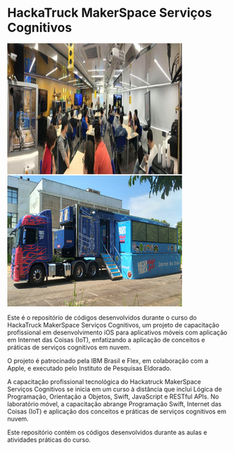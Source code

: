 # HackaTruck MakerSpace Serviços Cognitivos

<img src="./img/Alunos.jpg" alt="Exemplo de imagem" width="400" height="300">
<img src="./img/Hacka Truck.jpg" alt="Exemplo de imagem" width="400" height="300">

Este é o repositório de códigos desenvolvidos durante o curso do HackaTruck MakerSpace Serviços Cognitivos, um projeto de capacitação profissional em desenvolvimento iOS para aplicativos móveis com aplicação em Internet das Coisas (IoT), enfatizando a aplicação de conceitos e práticas de serviços cognitivos em nuvem.

O projeto é patrocinado pela IBM Brasil e Flex, em colaboração com a Apple, e executado pelo Instituto de Pesquisas Eldorado.

A capacitação profissional tecnológica do Hackatruck MakerSpace Serviços Cognitivos se inicia em um curso à distância que inclui Lógica de Programação, Orientação a Objetos, Swift, JavaScript e RESTful APIs. No laboratório móvel, a capacitação abrange Programação Swift, Internet das Coisas (IoT) e aplicação dos conceitos e práticas de serviços cognitivos em nuvem.

Este repositório contém os códigos desenvolvidos durante as aulas e atividades práticas do curso.
